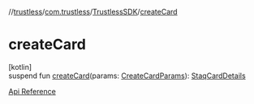 //[trustless](../../../index.md)/[com.trustless](../index.md)/[TrustlessSDK](index.md)/[createCard](create-card.md)

# createCard

[kotlin]\
suspend fun [createCard](create-card.md)(params: [CreateCardParams](../../com.trustless.requests.cards.createCard/-create-card-params/index.md)): [StaqCardDetails](../../com.trustless.requests.cards/-staq-card-details/index.md)

[Api Reference](https://developer.staq.io/docs/apis/cards#/Cards/Create%20card.%20V2)
